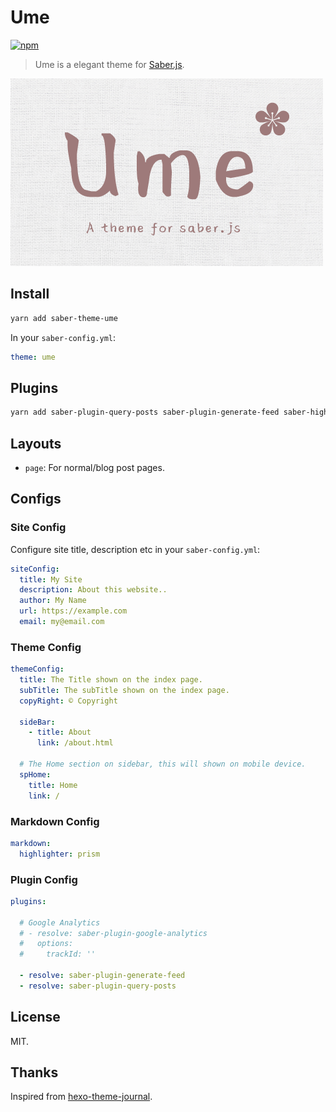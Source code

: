 # Ume

[![npm](https://badgen.net/npm/v/saber-theme-ume)](https://npm.im/saber-theme-ume)

> Ume is a elegant theme for [Saber.js](https://github.com/egoist/saber).

![Ume](./media/Ume.png)

## Install

```bash
yarn add saber-theme-ume
```

In your `saber-config.yml`:

```yml
theme: ume
```

## Plugins

```bash
yarn add saber-plugin-query-posts saber-plugin-generate-feed saber-highlighter-prism
```

## Layouts

- `page`: For normal/blog post pages.

## Configs

### Site Config

Configure site title, description etc in your `saber-config.yml`:

```yml
siteConfig:
  title: My Site
  description: About this website..
  author: My Name
  url: https://example.com
  email: my@email.com
```

### Theme Config

```yml
themeConfig:
  title: The Title shown on the index page.
  subTitle: The subTitle shown on the index page.
  copyRight: © Copyright
  
  sideBar:
    - title: About
      link: /about.html

  # The Home section on sidebar, this will shown on mobile device.
  spHome:
    title: Home
    link: /
```

### Markdown Config

```yml
markdown:
  highlighter: prism
```

### Plugin Config

```yml
plugins:

  # Google Analytics
  # - resolve: saber-plugin-google-analytics
  #   options:
  #     trackId: ''

  - resolve: saber-plugin-generate-feed
  - resolve: saber-plugin-query-posts
```

## License

MIT.

## Thanks

Inspired from [hexo-theme-journal](https://github.com/SumiMakito/hexo-theme-journal/).


